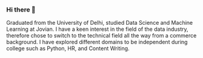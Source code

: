### Hi there 👋
Graduated from the University of Delhi, studied Data Science and Machine Learning at Jovian. I have a keen interest in the field of the data industry, therefore chose to switch to the technical field all the way from a commerce background. I have explored different domains to be independent during college such as Python, HR, and Content Writing.
<!--
**abhishek2715/abhishek2715** is a ✨ _special_ ✨ repository because its `README.md` (this file) appears on your GitHub profile.

Here are some ideas to get you started:

- 🔭 I’m currently working on ...
- 🌱 I’m currently learning ...
- 👯 I’m looking to collaborate on ...
- 🤔 I’m looking for help with ...
- 💬 Ask me about ...
- 📫 How to reach me: ...
- 😄 Pronouns: ...
- ⚡ Fun fact: ...
-->
